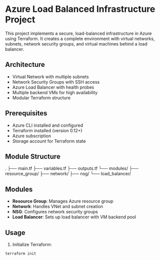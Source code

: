 # Azure Load Balanced Infrastructure Project

This project implements a secure, load-balanced infrastructure in Azure using Terraform. It creates a complete environment with virtual networks, subnets, network security groups, and virtual machines behind a load balancer.

## Architecture

- Virtual Network with multiple subnets
- Network Security Groups with SSH access
- Azure Load Balancer with health probes
- Multiple backend VMs for high availability
- Modular Terraform structure

## Prerequisites

- Azure CLI installed and configured
- Terraform installed (version 0.12+)
- Azure subscription
- Storage account for Terraform state

## Module Structure

.
├── main.tf
├── variables.tf
├── outputs.tf
└── modules/
    ├── resource_group/
    ├── network/
    ├── nsg/
    └── load_balancer/

## Modules

- **Resource Group**: Manages Azure resource group
- **Network**: Handles VNet and subnet creation
- **NSG**: Configures network security groups
- **Load Balancer**: Sets up load balancer with VM backend pool

## Usage

1. Initialize Terraform:
```bash
terraform init
